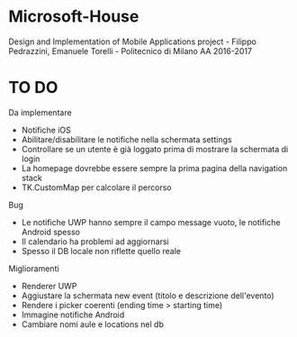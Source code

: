 # Microsoft-House
Design and Implementation of Mobile Applications project - Filippo Pedrazzini, Emanuele Torelli - Politecnico di Milano AA 2016-2017 


# TO DO

Da implementare
- Notifiche iOS
- Abilitare/disabilitare le notifiche nella schermata settings
- Controllare se un utente è già loggato prima di mostrare la schermata di login
- La homepage dovrebbe essere sempre la prima pagina della navigation stack
- TK.CustomMap per calcolare il percorso

Bug
- Le notifiche UWP hanno sempre il campo message vuoto, le notifiche Android spesso
- Il calendario ha problemi ad aggiornarsi
- Spesso il DB locale non riflette quello reale

Miglioramenti
- Renderer UWP
- Aggiustare la schermata new event (titolo e descrizione dell'evento)
- Rendere i picker coerenti (ending time > starting time)
- Immagine notifiche Android
- Cambiare nomi aule e locations nel db
